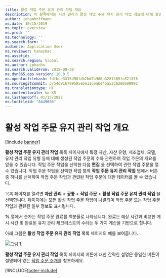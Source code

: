 ```yaml
---
title: 활성 작업 주문 유지 관리 작업 개요
description: 이 항목에서는 자산 관리의 활성 작업 주문 유지 관리 작업 개요에 대해 설명합니다.
author: johanhoffmann
ms.date: 10/15/2019
ms.topic: overview
ms.prod: ''
ms.technology: ''
ms.search.form: ''
audience: Application User
ms.reviewer: kamaybac
ms.assetid: ''
ms.search.region: Global
ms.author: johanho
ms.search.validFrom: 2019-09-30
ms.dyn365.ops.version: 10.0.5
ms.openlocfilehash: fdfbce3315d98fdb2bd7b980a3281f69fc821376
ms.sourcegitcommit: 3754d916799595eb611ceabe45a52c6280a98992
ms.translationtype: HT
ms.contentlocale: ko-KR
ms.lasthandoff: 01/15/2022
ms.locfileid: "8449656"
---
```

# <a name="active-work-order-maintenance-jobs-overview"></a>활성 작업 주문 유지 관리 작업 개요

[!include [banner](../../includes/banner.md)]



**활성 작업 주문 유지 관리 작업** 목록 페이지에서 특정 자산, 자산 유형, 제조업체, 모델, 유지 관리 작업 유형 등에 대해 생성된 작업 주문의 수와 관련하여 작업 주문의 개요를 얻을 수 있습니다. 작업 주문 작업을 선택한 다음 **편집** 을 선택하여 관련 작업 주문을 열 수 있습니다. 작업 주문 작업을 선택한 작업 창의 **작업 주문 유지 관리 작업** 탭에서 버튼 중 하나를 선택하여 작업 주문 작업과 관련된 작업 주문에 대한 데이터를 볼 수 있습니다.

목록 페이지를 열려면 **자산 관리** > **공통** > **작업 주문** > **활성 작업 주문 유지 관리 작업** 을 선택합니다. 페이지에는 모든 활성 작업 주문 작업이 나열되며 작업 주문 또는 작업 주문 작업과 관련된 일부 정보도 표시됩니다.

**%** 열에서 숫자는 작업 주문 완료를 백분율로 나타냅니다. 완료는 예상 시간과 비교한 게시 시간 및 완료된 유지 관리 체크리스트의 수라는 두 가지 계산을 기반으로 합니다.

아래 그림은 **활성 작업 주문 유지 관리 작업** 목록 페이지의 예를 보여줍니다.

![그림 1.](media/23-work-orders.png)

**활성 작업 주문 유지 관리 작업** 목록 페이지의 버튼에 대한 간략한 설명은 동일한 버튼이 설명되어 있는 [작업 주문 소개](../work-orders/introduction-to-work-orders.md)를 참조하세요.



[!INCLUDE[footer-include](../../../includes/footer-banner.md)]